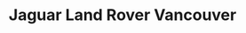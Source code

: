 ---
title: "Jaguar Land Rover Vancouver"
url: /vancouver/jaguar-land-rover-vancouver/
shop: Autohaus
---